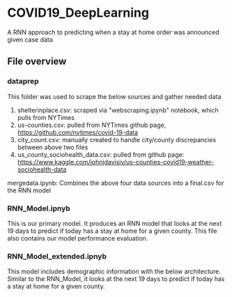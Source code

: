 # COVID19_DeepLearning
A RNN approach to predicting when a stay at home order was announced given case data

## File overview

### dataprep

This folder was used to scrape the below sources and gather needed data

1. shelterinplace.csv: scraped via "webscraping.ipynb" notebook, which pulls from NYTimes
2. us-counties.csv: pulled from NYTimes github page, https://github.com/nytimes/covid-19-data
3. city_count.csv: manually created to handle city/county discrepancies between above two files
4. us_county_sociohealth_data.csv: pulled from github page: https://www.kaggle.com/johnjdavisiv/us-counties-covid19-weather-sociohealth-data

mergedata.ipynb: Combines the above four data sources into a final.csv for the RNN model

### RNN_Model.ipnyb

This is our primary model. It produces an RNN model that looks at the next 19 days to predict if today has a stay at home for a given county. This file also contains our model performance evaluation.

### RNN_Model_extended.ipnyb

This model includes demographic information with the below architecture. Similar to the RNN_Model, it looks at the next 19 days to predict if today has a stay at home for a given county.